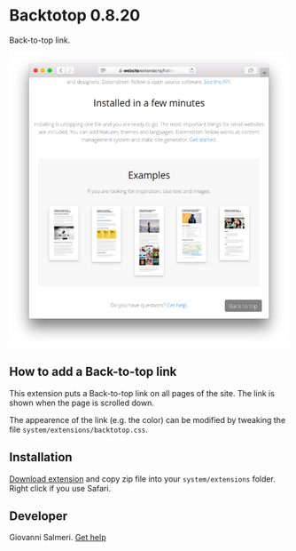 Backtotop 0.8.20
=================
Back-to-top link.

<p align="center"><img src="backtotop-screenshot.png?raw=true" alt="Screenshot"></p>

## How to add a Back-to-top link

This extension puts a Back-to-top link on all pages of the site. The link is shown when the page is scrolled down.

The appearence of the link (e.g. the color) can be modified by tweaking the file `system/extensions/backtotop.css`.

## Installation

[Download extension](https://github.com/GiovanniSalmeri/yellow-backtotop/archive/main.zip) and copy zip file into your `system/extensions` folder. Right click if you use Safari.

## Developer

Giovanni Salmeri. [Get help](https://datenstrom.se/yellow/help/)
